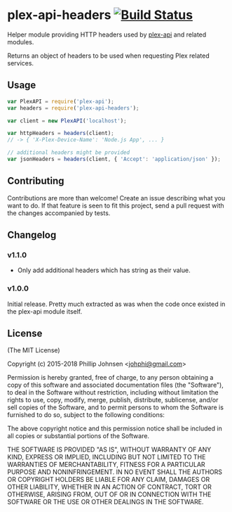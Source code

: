 # plex-api-headers [![Build Status](https://api.travis-ci.org/phillipj/node-plex-api-headers.png)](http://travis-ci.org/phillipj/node-plex-api-headers)

Helper module providing HTTP headers used by [plex-api](https://www.npmjs.com/package/plex-api) and related modules.

Returns an object of headers to be used when requesting Plex related services.

## Usage

```js
var PlexAPI = require('plex-api');
var headers = require('plex-api-headers');

var client = new PlexAPI('localhost');

var httpHeaders = headers(client);
// -> { 'X-Plex-Device-Name': 'Node.js App', ... }

// additional headers might be provided
var jsonHeaders = headers(client, { 'Accept': 'application/json' });
```

## Contributing

Contributions are more than welcome! Create an issue describing what you want to do.
If that feature is seen to fit this project, send a pull request with the changes accompanied by tests.

## Changelog

### v1.1.0

- Only add additional headers which has string as their value.

### v1.0.0

Initial release. Pretty much extracted as was when the code once existed in the plex-api module itself.

## License
(The MIT License)

Copyright (c) 2015-2018 Phillip Johnsen &lt;johphi@gmail.com&gt;

Permission is hereby granted, free of charge, to any person obtaining
a copy of this software and associated documentation files (the
"Software"), to deal in the Software without restriction, including
without limitation the rights to use, copy, modify, merge, publish,
distribute, sublicense, and/or sell copies of the Software, and to
permit persons to whom the Software is furnished to do so, subject to
the following conditions:

The above copyright notice and this permission notice shall be
included in all copies or substantial portions of the Software.

THE SOFTWARE IS PROVIDED "AS IS", WITHOUT WARRANTY OF ANY KIND,
EXPRESS OR IMPLIED, INCLUDING BUT NOT LIMITED TO THE WARRANTIES OF
MERCHANTABILITY, FITNESS FOR A PARTICULAR PURPOSE AND
NONINFRINGEMENT. IN NO EVENT SHALL THE AUTHORS OR COPYRIGHT HOLDERS BE
LIABLE FOR ANY CLAIM, DAMAGES OR OTHER LIABILITY, WHETHER IN AN ACTION
OF CONTRACT, TORT OR OTHERWISE, ARISING FROM, OUT OF OR IN CONNECTION
WITH THE SOFTWARE OR THE USE OR OTHER DEALINGS IN THE SOFTWARE.
